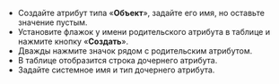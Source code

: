 - Создайте атрибут типа «**Объект**», задайте его имя, но оставьте значение пустым.
- Установите флажок у имени родительского атрибута в таблице и нажмите кнопку «**Создать**».
- Дважды нажмите значок <i class="fa-light fa-angle-down anchor"></i> рядом с родительским атрибутом.
- В таблице отобразится строка дочернего атрибута.
- Задайте системное имя и тип дочернего атрибута.